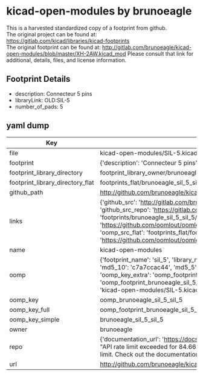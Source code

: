 # kicad-open-modules by brunoeagle  
This is a harvested standardized copy of a footprint from github.  
The original project can be found at:  
https://gitlab.com/kicad/libraries/kicad-footprints  
The original footprint can be found at:
http://gitlab.com/brunoeagle/kicad-open-modules/blob/master/XH-2AW.kicad_mod
Please consult that link for additional, details, files, and license information.  
## Footprint Details
* description: Connecteur 5 pins  
* libraryLink: OLD:SIL-5  
* number_of_pads: 5  
## yaml dump  
| Key | Value |  
| --- | --- |  
| file | kicad-open-modules/SIL-5.kicad_mod |  
| footprint | {'description': 'Connecteur 5 pins', 'libraryLink': 'OLD:SIL-5', 'number_of_pads': 5} |  
| footprint_library_directory | footprint_library_owner/brunoeagle_kicad-open-modules |  
| footprint_library_directory_flat | footprints_flat/brunoeagle_sil_5_sil_5/working |  
| github_path | http://github.com/brunoeagle/kicad-open-modules/blob/master/SIL-5.kicad_mod |  
| links | {'github_src': 'http://gitlab.com/brunoeagle/kicad-open-modules/blob/master/XH-2AW.kicad_mod', 'github_src_repo': 'https://gitlab.com/kicad/libraries/kicad-footprints', 'oomp_bot': 'footprints/brunoeagle_sil_5_sil_5/working', 'oomp_bot_github': 'https://github.com/oomlout/oomlout_oomp_footprint_bot/tree/main/footprints/brunoeagle_sil_5_sil_5/working', 'oomp_src_flat': 'footprints_flat/footprints_flat/brunoeagle_sil_5_sil_5/working', 'oomp_src_flat_github': 'https://github.com/oomlout/oomlout_oomp_footprint_src/tree/main/footprints_flat/brunoeagle_sil_5_sil_5/working'} |  
| name | kicad-open-modules |  
| oomp | {'footprint_name': 'sil_5', 'library_name': 'sil_5_kicad_mod', 'md5': 'c7a7ccac445ea8c8b93e2daa56a241ab', 'md5_10': 'c7a7ccac44', 'md5_5': 'c7a7c', 'md5_6': 'c7a7cc', 'oomp_key': 'oomp_brunoeagle_sil_5_sil_5', 'oomp_key_extra': 'oomp_footprint_brunoeagle_sil_5_sil_5', 'oomp_key_full': 'oomp_footprint_brunoeagle_sil_5_sil_5_c7a7cc', 'oomp_key_simple': 'brunoeagle_sil_5_sil_5', 'original_filename': 'kicad-open-modules/SIL-5.kicad_mod', 'owner_name': 'brunoeagle'} |  
| oomp_key | oomp_brunoeagle_sil_5_sil_5 |  
| oomp_key_full | oomp_footprint_brunoeagle_sil_5_sil_5 |  
| oomp_key_simple | brunoeagle_sil_5_sil_5 |  
| owner | brunoeagle |  
| repo | {'documentation_url': 'https://docs.github.com/rest/overview/resources-in-the-rest-api#rate-limiting', 'message': "API rate limit exceeded for 84.66.173.59. (But here's the good news: Authenticated requests get a higher rate limit. Check out the documentation for more details.)"} |  
| url | http://github.com/brunoeagle/kicad-open-modules |  

